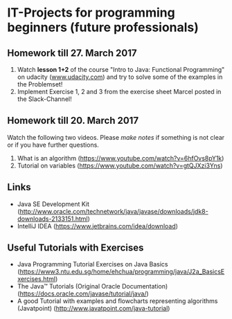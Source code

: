 # IT-Projects for programming beginners (future professionals)

## Homework till 27. March 2017
1. Watch **lesson 1+2** of the course "Intro to Java: Functional Programming" on udacity (www.udacity.com) and try to solve some of the examples in the Problemset!
2. Implement Exercise 1, 2 and 3 from the exercise sheet Marcel posted in the Slack-Channel!


## Homework till 20. March 2017
Watch the following two videos. Please *make notes* if something is not clear or if you have further questions.
1. What is an algorithm (https://www.youtube.com/watch?v=6hfOvs8pY1k)
2. Tutorial on variables (https://www.youtube.com/watch?v=gtQJXzi3Yns)

## Links
- Java SE Development Kit (http://www.oracle.com/technetwork/java/javase/downloads/jdk8-downloads-2133151.html)
- IntelliJ IDEA (https://www.jetbrains.com/idea/download)

## Useful Tutorials with Exercises
- Java Programming Tutorial Exercises on Java Basics (https://www3.ntu.edu.sg/home/ehchua/programming/java/J2a_BasicsExercises.html)
- The Java™ Tutorials (Original Oracle Documentation) (https://docs.oracle.com/javase/tutorial/java/)
- A good Tutorial with examples and flowcharts representing algorithms (Javatpoint) (http://www.javatpoint.com/java-tutorial)

